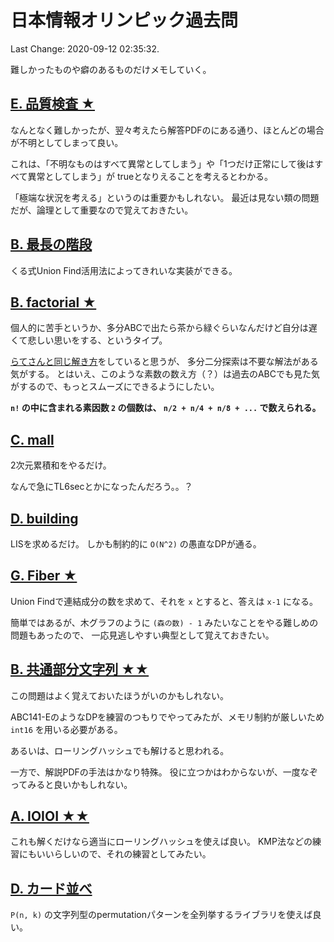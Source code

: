 # 日本情報オリンピック過去問

Last Change: 2020-09-12 02:35:32.

難しかったものや癖のあるものだけメモしていく。

## [E. 品質検査 ★](https://atcoder.jp/contests/joi2007yo/tasks/joi2007yo_e)

なんとなく難しかったが、翌々考えたら解答PDFのにある通り、ほとんどの場合が不明としてしまって良い。

これは、「不明なものはすべて異常としてしまう」や「1つだけ正常にして後はすべて異常としてしまう」が
trueとなりえることを考えるとわかる。

「極端な状況を考える」というのは重要かもしれない。
最近は見ない類の問題だが、論理として重要なので覚えておきたい。

## [B. 最長の階段](https://atcoder.jp/contests/joi2007ho/tasks/joi2007ho_b)

くる式Union Find活用法によってきれいな実装ができる。

## [B. factorial ★](https://atcoder.jp/contests/joisc2007/tasks/joisc2007_factor)

個人的に苦手というか、多分ABCで出たら茶から緑ぐらいなんだけど自分は遅くて悲しい思いをする、というタイプ。

[らてさんと同じ解き方](https://lattemalta.hatenablog.jp/entry/2015/09/16/032833)をしていると思うが、
多分二分探索は不要な解法がある気がする。
とはいえ、このような素数の数え方（？）は過去のABCでも見た気がするので、もっとスムーズにできるようにしたい。

**`n!` の中に含まれる素因数 `2` の個数は、 `n/2 + n/4 + n/8 + ...` で数えられる。**

## [C. mall](https://atcoder.jp/contests/joisc2007/tasks/joisc2007_mall)

2次元累積和をやるだけ。

なんで急にTL6secとかになったんだろう。。？

## [D. building](https://atcoder.jp/contests/joisc2007/tasks/joisc2007_buildi)

LISを求めるだけ。
しかも制約的に `O(N^2)` の愚直なDPが通る。

## [G. Fiber ★](https://atcoder.jp/contests/joisc2007/tasks/joisc2007_fiber)

Union Findで連結成分の数を求めて、それを `x` とすると、答えは `x-1` になる。

簡単ではあるが、木グラフのように `(森の数) - 1` みたいなことをやる難しめの問題もあったので、
一応見逃しやすい典型として覚えておきたい。

## [B. 共通部分文字列 ★★](https://atcoder.jp/contests/joi2008ho/tasks/joi2008ho_b)

この問題はよく覚えておいたほうがいのかもしれない。

ABC141-EのようなDPを練習のつもりでやってみたが、メモリ制約が厳しいため `int16` を用いる必要がある。

あるいは、ローリングハッシュでも解けると思われる。

一方で、解説PDFの手法はかなり特殊。
役に立つかはわからないが、一度なぞってみると良いかもしれない。

## [A. IOIOI ★★](https://atcoder.jp/contests/joi2009ho/tasks/joi2009ho_a)

これも解くだけなら適当にローリングハッシュを使えば良い。
KMP法などの練習にもいいらしいので、それの練習としてみたい。

## [D. カード並べ](https://atcoder.jp/contests/joi2010yo/tasks/joi2010yo_d)

`P(n, k)` の文字列型のpermutationパターンを全列挙するライブラリを使えば良い。

